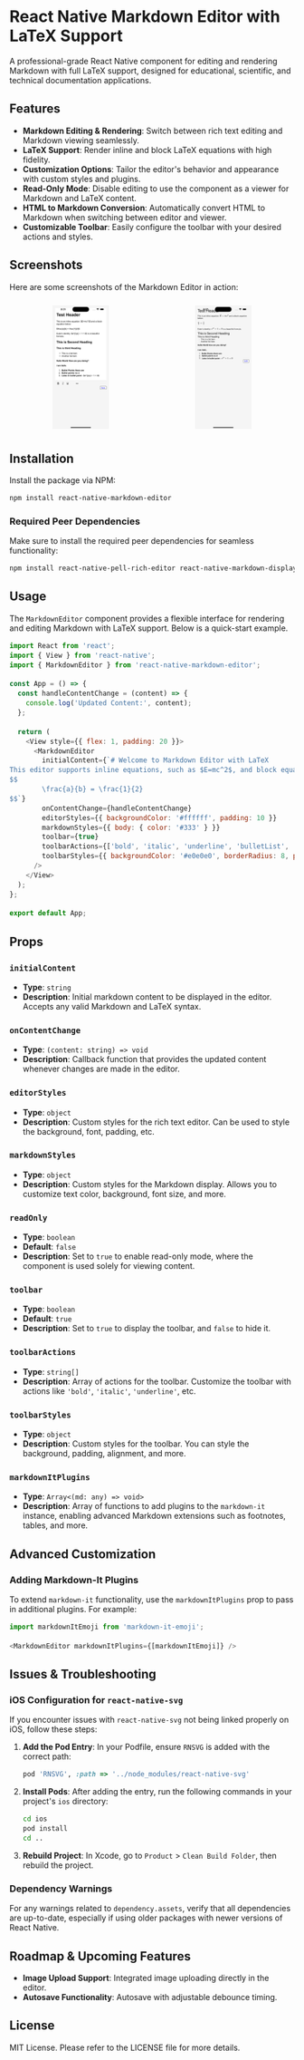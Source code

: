 # React Native Markdown Editor with LaTeX Support

A professional-grade React Native component for editing and rendering Markdown with full LaTeX support, designed for educational, scientific, and technical documentation applications.

## Features

- **Markdown Editing & Rendering**: Switch between rich text editing and Markdown viewing seamlessly.
- **LaTeX Support**: Render inline and block LaTeX equations with high fidelity.
- **Customization Options**: Tailor the editor's behavior and appearance with custom styles and plugins.
- **Read-Only Mode**: Disable editing to use the component as a viewer for Markdown and LaTeX content.
- **HTML to Markdown Conversion**: Automatically convert HTML to Markdown when switching between editor and viewer.
- **Customizable Toolbar**: Easily configure the toolbar with your desired actions and styles.


## Screenshots

Here are some screenshots of the Markdown Editor in action:

<div style="display: flex; flex-direction: row; justify-content: space-around;">
  <img src="./src/assets/Screenshot2.png" alt="Screenshot 1" style="width: 20%; margin: 10px;" />
  <img src="./src/assets/Screenshot.png" alt="Screenshot 2" style="width: 20%; margin: 10px;" />
</div>

## Installation

Install the package via NPM:

```bash
npm install react-native-markdown-editor
```

### Required Peer Dependencies

Make sure to install the required peer dependencies for seamless functionality:

```bash
npm install react-native-pell-rich-editor react-native-markdown-display react-native-math-view react-native-webview markdown-it markdown-it-mathjax3
```

## Usage

The `MarkdownEditor` component provides a flexible interface for rendering and editing Markdown with LaTeX support. Below is a quick-start example.

```javascript
import React from 'react';
import { View } from 'react-native';
import { MarkdownEditor } from 'react-native-markdown-editor';

const App = () => {
  const handleContentChange = (content) => {
    console.log('Updated Content:', content);
  };

  return (
    <View style={{ flex: 1, padding: 20 }}>
      <MarkdownEditor
        initialContent={`# Welcome to Markdown Editor with LaTeX
This editor supports inline equations, such as $E=mc^2$, and block equations like below:
$$
        \frac{a}{b} = \frac{1}{2}
$$`}
        onContentChange={handleContentChange}
        editorStyles={{ backgroundColor: '#ffffff', padding: 10 }}
        markdownStyles={{ body: { color: '#333' } }}
        toolbar={true}
        toolbarActions={['bold', 'italic', 'underline', 'bulletList', 'orderedList']}
        toolbarStyles={{ backgroundColor: '#e0e0e0', borderRadius: 8, padding: 10 }}
      />
    </View>
  );
};

export default App;
```

## Props

### `initialContent`
- **Type**: `string`
- **Description**: Initial markdown content to be displayed in the editor. Accepts any valid Markdown and LaTeX syntax.

### `onContentChange`
- **Type**: `(content: string) => void`
- **Description**: Callback function that provides the updated content whenever changes are made in the editor.

### `editorStyles`
- **Type**: `object`
- **Description**: Custom styles for the rich text editor. Can be used to style the background, font, padding, etc.

### `markdownStyles`
- **Type**: `object`
- **Description**: Custom styles for the Markdown display. Allows you to customize text color, background, font size, and more.

### `readOnly`
- **Type**: `boolean`
- **Default**: `false`
- **Description**: Set to `true` to enable read-only mode, where the component is used solely for viewing content.

### `toolbar`
- **Type**: `boolean`
- **Default**: `true`
- **Description**: Set to `true` to display the toolbar, and `false` to hide it.

### `toolbarActions`
- **Type**: `string[]`
- **Description**: Array of actions for the toolbar. Customize the toolbar with actions like `'bold'`, `'italic'`, `'underline'`, etc.

### `toolbarStyles`
- **Type**: `object`
- **Description**: Custom styles for the toolbar. You can style the background, padding, alignment, and more.

### `markdownItPlugins`
- **Type**: `Array<(md: any) => void>`
- **Description**: Array of functions to add plugins to the `markdown-it` instance, enabling advanced Markdown extensions such as footnotes, tables, and more.

## Advanced Customization

### Adding Markdown-It Plugins
To extend `markdown-it` functionality, use the `markdownItPlugins` prop to pass in additional plugins. For example:

```javascript
import markdownItEmoji from 'markdown-it-emoji';

<MarkdownEditor markdownItPlugins={[markdownItEmoji]} />
```

## Issues & Troubleshooting

### iOS Configuration for `react-native-svg`

If you encounter issues with `react-native-svg` not being linked properly on iOS, follow these steps:

1. **Add the Pod Entry**: In your Podfile, ensure `RNSVG` is added with the correct path:

   ```ruby
   pod 'RNSVG', :path => '../node_modules/react-native-svg'
   ```

2. **Install Pods**: After adding the entry, run the following commands in your project's `ios` directory:

   ```bash
   cd ios
   pod install
   cd ..
   ```

3. **Rebuild Project**: In Xcode, go to `Product` > `Clean Build Folder`, then rebuild the project.

### Dependency Warnings

For any warnings related to `dependency.assets`, verify that all dependencies are up-to-date, especially if using older packages with newer versions of React Native.

## Roadmap & Upcoming Features
- **Image Upload Support**: Integrated image uploading directly in the editor.
- **Autosave Functionality**: Autosave with adjustable debounce timing.


## License

MIT License. Please refer to the LICENSE file for more details.
